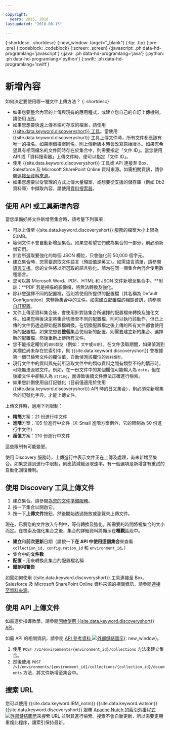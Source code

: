 ```yaml
---

copyright:
  years: 2015, 2018
lastupdated: "2018-08-15"

---
```


{:shortdesc: .shortdesc}
{:new_window: target="_blank"}
{:tip: .tip}
{:pre: .pre}
{:codeblock: .codeblock}
{:screen: .screen}
{:javascript: .ph data-hd-programlang='javascript'}
{:java: .ph data-hd-programlang='java'}
{:python: .ph data-hd-programlang='python'}
{:swift: .ph data-hd-programlang='swift'}

# 新增內容

如何決定要使用哪一種文件上傳方法？
{: shortdesc}

-   如果您要整合內容的上傳與現有的應用程式，或建立您自己的自訂上傳機制，請使用 [API](/docs/services/discovery/getting-started.html)。
-   如果您想要快速上傳本端可存取的檔案，請使用 [{{site.data.keyword.discoveryshort}} 工具](/docs/services/discovery/getting-started-tool.html)。當使用 {{site.data.keyword.discoveryshort}} 工具上傳文件時，所有文件都應該有唯一的檔名。如果兩個檔案同名，則上傳新版本時會改寫原始版本。如果您希望具有相同檔名的文件同時存在於集合中，則需要指定「文件 ID」。當您使用 API 或「資料搜索器」上傳文件時，便可以指定「文件 ID」。
-   使用 {{site.data.keyword.discoveryshort}} 工具或 API 連接至 Box、Salesforce 及 Microsoft SharePoint Online 資料來源。如需相關資訊，請參閱[連接至資料來源](/docs/services/discovery/connect.html)。
-   如果您想要以受管理的方式上傳大量檔案，或想要從支援的儲存庫（例如 Db2 資料庫）中擷取內容，請使用[資料搜索器](/docs/services/discovery/data-crawler.html)。

## 使用 API 或工具新增內容

當您準備好將文件新增至集合時，請考量下列事項：

-   可以上傳至 {{site.data.keyword.discoveryshort}} 服務的檔案大小上限為 50MB。
-   範例文件不會自動新增至集合。如果您希望它們成為集合的一部分，則必須新增它們。
-   針對所選取要強化的每個 JSON 欄位，只會強化前 50,000 個字元。
-   建立集合時，您需要選取文件語言（預設值是英文）。如需語言清單，請參閱[語言支援](/docs/services/discovery/language-support.html)。您的文件將以所選取的語言強化。請勿在同一個集合內混合使用數種語言。
-   您可以將 Microsoft Word、PDF、HTML 和 JSON 文件新增至集合中。**附註：**PDF 若是掃描的影像檔，將無法轉換及強化。
-   除非您選擇不同的配置檔，否則將使用所提供的配置檔（其名稱為 Default Configuration）來轉換集合中的文件。如需建立配置檔的相關資訊，請參閱[自訂配置](/docs/services/discovery/building.html#custom-configuration)。
-   文件上傳至資料集合後，會使用針對該集合所選擇的配置檔來轉換及強化文件。如果您稍後決定將集合切換至不同的配置檔，則可以執行該動作，但已上傳的文件仍透過原始配置檔轉換。在切換配置檔之後上傳的所有文件都會使用新的配置檔。如果您想要**整個**集合使用新的配置，則需要建立新的集合、選擇新的配置檔，然後重新上傳所有文件。
-   您不能指定欄位的`資料類型`（例如：`文字`或`日期`）。在文件汲取期間，如果偵測到某欄位尚未存在於索引中，則 {{site.data.keyword.discoveryshort}} 會根據第一個已檢索文件的欄位值，自動偵測該欄位的`資料類型`。
-   現行文件中的資料與先前所汲取文件中的類似資料之間有類型不符的情形時，可能無法汲取文件。例如，在一份文件中的某個欄位可能輸入為 `date`，但在後續文件中卻輸入為 `string`，而導致後續文件無法正確進行檢索。
-   如果您計劃使用自訂記號化（目前僅適用於使用 {{site.data.keyword.discoveryshort}} API 時的日文集合），則必須先新增集合的記號化字典，才能上傳文件。

上傳文件時，適用下列限制：

-   **精簡**方案：21 份進行中文件
-   **進階**方案：105 份進行中文件（X-Small 進階方案例外，它的限制為 50 份進行中文件）
-   **超值**方案：210 份進行中文件

這些限制有可能變更。 

使用 Discovery 服務時，上傳進行中表示文件正在上傳及處理，尚未新增至集合。如果您達到進行中限制，則應該減緩汲取速率。有一個選項是新增含有重試的自動化回復機制。

## 使用 Discovery 工具上傳文件

1.  建立集合。請參閱[為您的文件準備服務](/docs/services/discovery/building.html#preparing-the-service-for-your-documents)。
1.  按一下集合以開啟它。
1.  按一下**上傳文件**按鈕，然後開始透過拖放或瀏覽來上傳文件。

現在，已將您的文件放入佇列中，等待轉換及強化。所需要的時間將視集合的大小而定。在檢索及強化集合之後，集合的詳細資料將顯示在**概觀**區段中。

-   **建立**和**前次更新**日期（請按一下**在 API 中使用這個集合**來查看 `collection_id`、`configuration_id` 和 `environment_id`。）
-   集合中的**文件數**
-   **配置** - 用來轉換此集合的配置檔名稱
-   **錯誤和警告**

如需如何使用 {{site.data.keyword.discoveryshort}} 工具連接至 Box、Salesforce 及 Microsoft SharePoint Online 資料來源的相關資訊，請參閱[連接至資料來源](/docs/services/discovery/connect.html)。


## 使用 API 上傳文件

如需逐步指導教學，請參閱[開始使用 {{site.data.keyword.discoveryshort}} API](/docs/services/discovery/getting-started.html)。

如需 API 的相關資訊，請參閱 [API 參考資料 ![外部鏈結圖示](../../icons/launch-glyph.svg "外部鏈結圖示")](http://www.ibm.com/watson/developercloud/discovery/api/v1/){: new_window}。

1.  使用 `POST /v1/environments/{environment_id}/collections` 方法來建立集合。
1.  然後使用 `POST /v1/environments/{environment_id}/collections/{collection_id}/documents` 方法，將文件新增至集合中。

## 搜索 URL

您可以使用 {{site.data.keyword.IBM_notm}} {{site.data.keyword.watson}} {{site.data.keyword.discoveryshort}} 服務 [Apache Nutch 的索引外掛程式 ![外部鏈結圖示](../../icons/launch-glyph.svg "外部鏈結圖示")](https://github.com/IBM-Watson/nutch-indexer-discovery)來搜索 URL 並對其進行檢索。搜索不會自動更新，所以需要定期重複此程序，讓索引保持最新。
